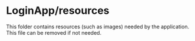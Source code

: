 # LoginApp/resources

This folder contains resources (such as images) needed by the application. This file can
be removed if not needed.
